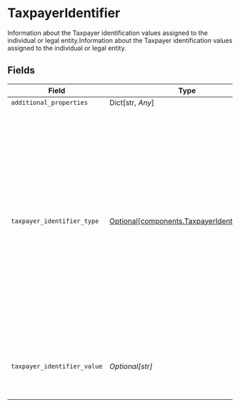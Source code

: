 # TaxpayerIdentifier

Information about the Taxpayer identification values assigned to the individual or legal entity.Information about the Taxpayer identification values assigned to the individual or legal entity.


## Fields

| Field                                                                                                                                                                                                                                                                           | Type                                                                                                                                                                                                                                                                            | Required                                                                                                                                                                                                                                                                        | Description                                                                                                                                                                                                                                                                     |
| ------------------------------------------------------------------------------------------------------------------------------------------------------------------------------------------------------------------------------------------------------------------------------- | ------------------------------------------------------------------------------------------------------------------------------------------------------------------------------------------------------------------------------------------------------------------------------- | ------------------------------------------------------------------------------------------------------------------------------------------------------------------------------------------------------------------------------------------------------------------------------- | ------------------------------------------------------------------------------------------------------------------------------------------------------------------------------------------------------------------------------------------------------------------------------- |
| `additional_properties`                                                                                                                                                                                                                                                         | Dict[str, *Any*]                                                                                                                                                                                                                                                                | :heavy_minus_sign:                                                                                                                                                                                                                                                              | N/A                                                                                                                                                                                                                                                                             |
| `taxpayer_identifier_type`                                                                                                                                                                                                                                                      | [Optional[components.TaxpayerIdentifierType]](../../models/shared/taxpayeridentifiertype.md)                                                                                                                                                                                    | :heavy_check_mark:                                                                                                                                                                                                                                                              | A value from a MISMO prescribed list that classifies identification numbers used by the Internal Revenue Service (IRS) in the administration of tax laws. A Social Security number (SSN) is issued by the SSA; all other taxpayer identification numbers are issued by the IRS. |
| `taxpayer_identifier_value`                                                                                                                                                                                                                                                     | *Optional[str]*                                                                                                                                                                                                                                                                 | :heavy_check_mark:                                                                                                                                                                                                                                                              | The value of the taxpayer identifier as assigned by the IRS to the individual or legal entity.                                                                                                                                                                                  |